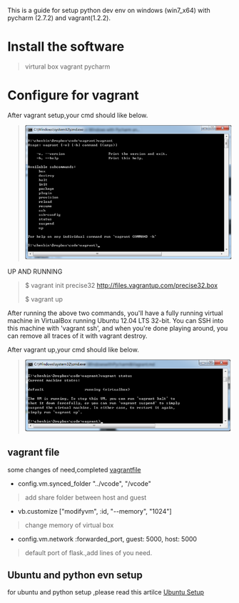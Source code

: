 This is a guide for setup python dev env on windows (win7_x64) with
pycharm (2.7.2) and vagrant(1.2.2).

Install the software
============

>virtural box
>vagrant
>pycharm

Configure for vagrant
============

After vagrant setup,your cmd should like below.
> ![vagrant](static/vagrant01.png "shell of vagrant")


UP AND RUNNING

> $ vagrant init precise32 http://files.vagrantup.com/precise32.box
>
> $ vagrant up

After running the above two commands, you'll have a fully running virtual machine in VirtualBox running Ubuntu 12.04 LTS 32-bit. You can SSH into this machine with 'vagrant ssh', and when you're done playing around, you can remove all traces of it with vagrant destroy.


After vagrant up,your cmd should like below.
> ![vagrant up stauts](static/vagrant02.png "shell of vagrant")

vagrant file
-----------

some changes of need,completed [vagrantfile](vagrant/Vagrantfile)

* config.vm.synced_folder "../vcode", "/vcode"

> add share folder between host and guest

* vb.customize ["modifyvm", :id, "--memory", "1024"]

> change memory of virtual box

* config.vm.network :forwarded_port, guest: 5000, host: 5000

> default port of flask.,add lines of you need.

Ubuntu and python evn setup
-----------

for ubuntu and python setup ,please read this artilce [Ubuntu Setup](ubuntu/setup.md)
